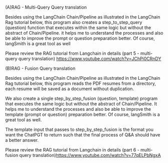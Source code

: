 (A)RAG - Multi-Query Query translation

Besides using the LangChain Chain/Pipeline as illustrated in the LangChain Rag tutorial below, 
this program also creates a step_to_step_query (question) function that executes within the same logic 
but without the abstract of Chain/Pipeline. it helps me to understand the processes 
and also be able to improve the prompt or question preparation better. 
Of course, langSmith is a great tool as well

Please review the RAG tutorial from Langchain in details (part 5 - multi-query query translation)
https://www.youtube.com/watch?v=JChPi0CRnDY

(B)RAG - Fusion Query translation

Besides using the LangChain Chain/Pipeline as illustrated in the LangChain Rag tutorial 
below, this program reads the PDF resumes from a directory, each resume will be saved 
as a document without duplication.  

We also create a single step_by_step_fusion (question, template) program 
that executes the same logic but without the abstract of Chain/Pipeline. 
It helps me to understand the processes and also be able to improve the template 
(prompt or question) preparation better. Of course, langSmith is a great tool as well.

The template input that passes to step_by_step_fusion is the format you 
want the ChatPGT to return such that the final process of Q&A should have a better answer.

Please review the RAG tutorial from Langchain in details 
(part 6 - multi-fusion query translation)https://www.youtube.com/watch?v=77qELPbNgxA


